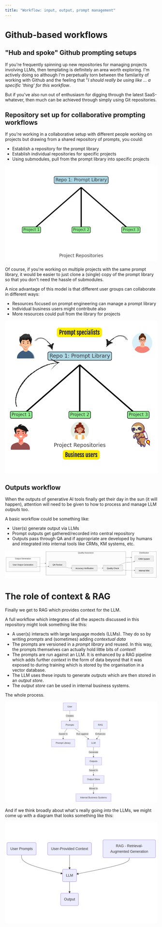 ```yaml
---
title: "Workflow: input, output, prompt management"
---
```


# Github-based workflows

## "Hub and spoke" Github prompting setups

If you're frequently spinning up new repositories for managing projects involving LLMs, then templating is definitely an area worth exploring. I'm actively doing so although I'm perpetually torn between the familarity of working with Github and the feeling that "*I should really be using like ... a specific 'thing' for this workflow*. 

But if you've also run out of enthusiasm for digging through the latest SaaS-whatever, then much can be achieved through simply using Git repositories.

## Repository set up for collaborative prompting workflows

If you're working in a collaborative setup with different people working on projects but drawing from a shared repository of prompts, you could:

- Establish a repository for the prompt library  
- Establish individual repositories for specific projects  
- Using submodules, pull from the prompt library into specific projects  

![alt text](diagrams/workflow/chart1.png)

Of course, if you're working on multiple projects with the same prompt library, it would be easier to just clone a (single) copy of the prompt library so that you don't need the hassle of submodules. 

A nice advantage of this model is that different user groups can collaborate in different ways:

- Resources focused on prompt engineering can manage a prompt library  
- Individual business users might contribute also  
- More resources could pull from the library for projects  

![alt text](diagrams/workflow/prompting-workflow.png)

## Outputs workflow

When the outputs of generative AI tools finally get their day in the sun (it will happen), attention will need to be given to how to process and manage LLM *outputs* too.

A basic workflow could be something like:

- User(s) generate output via LLMs  
- Prompt outputs get gathered/recorded into central repository  
- Outputs pass through QA and if appropriate are developed by humans and integrated into internal tools like CRMs, KM systems, etc.  

![alt text](diagrams/workflow/output-workflow.png)

# The role of context & RAG

Finally we get to RAG which provides context for the LLM.

A full workflow which integrates of all the aspects discussed in this repository might look something like this:

- A user(s) interacts with large language models (LLMs). They do so by writing *prompts*  and (sometimes) adding *contextual data*  
- The prompts are versioned in a *prompt library* and reused. In this way, the prompts themselves can actually hold little bits of *context*!  
- The prompts are run against an LLM. It is enhanced by a RAG pipeline which adds further *context* in the form of data beyond that it was exposed to during training which is stored by the organisation in a vector database.  
- The LLM uses these inputs to generate *outputs* which are then stored in an *output store*. 
- The *output store* can be used in internal business systems.

The whole process.

 ![alt text](diagrams/workflow/process-diagram.png)

And if we think broadly about what's really going *into* the LLMs, we might come up with a diagram that looks something like this:

![alt text](diagrams/workflow/llm-inputs.png)


